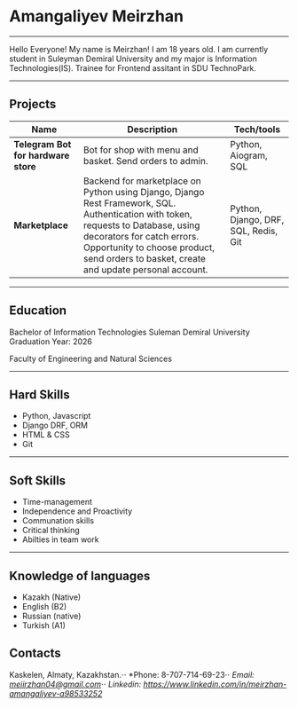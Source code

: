 # Amangaliyev Meirzhan
---
Hello Everyone!
My name is Meirzhan! I am 18 years old. I am currently student in Suleyman Demiral University
and my major is Information Technologies(IS). Trainee for Frontend assitant in SDU TechnoPark.

---
## Projects

| Name                         | Description       | Tech/tools        |
| ---------------------------- | ----------------- | ----------------- |
| **Telegram Bot for hardware store**             | Bot for shop with menu and basket. Send orders to admin. | Python, Aiogram, SQL |
| **Marketplace** | Backend for marketplace on Python using Django, Django Rest Framework, SQL. Authentication with token, requests to Database, using decorators for catch errors. Opportunity to choose product, send orders to basket, create and update personal account.| Python, Django, DRF, SQL, Redis, Git |

---
## Education
Bachelor of Information Technologies 
Suleman Demiral University
Graduation Year: 2026

Faculty of Engineering and Natural Sciences

---
## Hard Skills
- Python, Javascript
- Django DRF, ORM
- HTML & CSS
- Git

---
## Soft Skills
- Time-management
- Independence and Proactivity
- Communation skills
- Critical thinking
- Abilties in team work

---
## Knowledge of languages
- Kazakh (Native)
- English (B2)
- Russian (native)
- Turkish (A1)

## Contacts
Kaskelen, Almaty, Kazakhstan.⋅⋅ 
*Phone: 8-707-714-69-23⋅⋅
*Email: meiirzhan04@gmail.com*⋅⋅ 
*Linkedin: https://www.linkedin.com/in/meirzhan-amangaliyev-a98533252*


